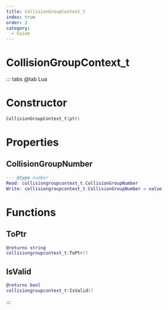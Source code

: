 ```yaml
---
title: CollisionGroupContext_t
index: true
order: 2
category:
  - Guide
---
```


# CollisionGroupContext_t

::: tabs
@tab Lua
# Constructor
```lua
CollisionGroupContext_t(ptr)
```
# Properties
## CollisionGroupNumber 
```lua
--- @type number
Read: collisiongroupcontext_t.CollisionGroupNumber
Write: collisiongroupcontext_t.CollisionGroupNumber = value
```
# Functions
## ToPtr
```lua
@returns string
collisiongroupcontext_t:ToPtr()
```
## IsValid
```lua
@returns bool
collisiongroupcontext_t:IsValid()
```

:::